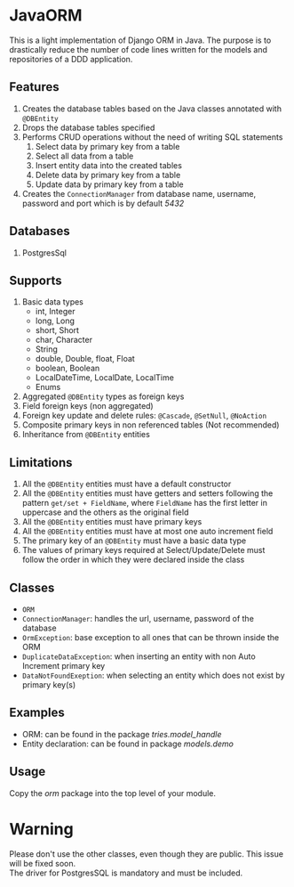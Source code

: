 # JavaORM

This is a light implementation of Django ORM in Java.
The purpose is to drastically reduce the number of code lines written for the models and repositories of a DDD application.

## Features
1. Creates the database tables based on the Java classes annotated with ```@DBEntity```
2. Drops the database tables specified
3. Performs CRUD operations without the need of writing SQL statements
   1. Select data by primary key from a table
   2. Select all data from a table
   3. Insert entity data into the created tables
   4. Delete data by primary key from a table
   5. Update data by primary key from a table
4. Creates the ```ConnectionManager``` from database name, username, password and port which is by default *5432*

## Databases
1. PostgresSql

## Supports
1. Basic data types
   - int, Integer
   - long, Long
   - short, Short
   - char, Character
   - String
   - double, Double, float, Float
   - boolean, Boolean
   - LocalDateTime, LocalDate, LocalTime
   - Enums
2. Aggregated ```@DBEntity``` types as foreign keys
3. Field foreign keys (non aggregated)
4. Foreign key update and delete rules: ```@Cascade```, ```@SetNull```, ```@NoAction```
5. Composite primary keys in non referenced tables (Not recommended)
6. Inheritance from ```@DBEntity``` entities

## Limitations
1. All the ```@DBEntity``` entities must have a default constructor
2. All the ```@DBEntity``` entities must have getters and setters following the pattern ```get/set + FieldName```, where ```FieldName``` has the first letter in uppercase and the others as the original field
3. All the ```@DBEntity``` entities must have primary keys
4. All the ```@DBEntity``` entities must have at most one auto increment field
5. The primary key of an  ```@DBEntity``` must have a basic data type
6. The values of primary keys required at Select/Update/Delete must follow the order in which they were declared inside the class 

## Classes
- ```ORM```
- ```ConnectionManager```: handles the url, username, password of the database
- ```OrmException```: base exception to all ones that can be thrown inside the ORM
- ```DuplicateDataException```: when inserting an entity with non Auto Increment primary key
- ```DataNotFoundExeption```: when selecting an entity which does not exist by primary key(s) 

## Examples
- ORM: can be found in the package _tries.model_handle_
- Entity declaration: can be found in package _models.demo_

## Usage
Copy the _orm_ package into the top level of your module.

# Warning
Please don't use the other classes, even though they are public. This issue will be fixed soon.<br>
The driver for PostgresSQL is mandatory and must be included.
